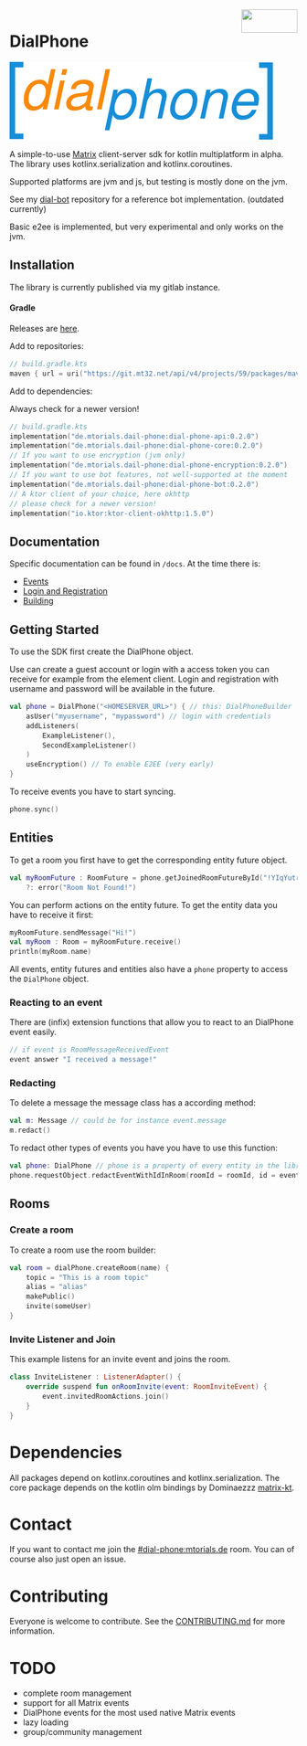 <a href="https://matrix.org" target="_blank">
<img align="right" width="98" height="41" src="https://matrix.org/docs/projects/images//made-for-matrix.png"></a>

# DialPhone

![dialphone-logo](https://raw.githubusercontent.com/mtorials/dial-phone/master/logo.png)

A simple-to-use [Matrix](https://matrix.org/) client-server sdk for kotlin multiplatform in alpha.
The library uses kotlinx.serialization and kotlinx.coroutines.

Supported platforms are jvm and js, but testing is mostly done on the jvm.

See my [dial-bot](https://github.com/mtorials/dialbot) repository for a reference bot implementation.
(outdated currently)

Basic e2ee is implemented, but very experimental and only works on the jvm.

## Installation

The library is currently published via my gitlab instance.

#### Gradle

Releases are [here](https://git.mt32.net/mtorials/dial-phone/-/packages/).

Add to repositories:

```kotlin
// build.gradle.kts
maven { url = uri("https://git.mt32.net/api/v4/projects/59/packages/maven") }
```

Add to dependencies:

Always check for a newer version!

```kotlin
// build.gradle.kts
implementation("de.mtorials.dail-phone:dial-phone-api:0.2.0")
implementation("de.mtorials.dail-phone:dial-phone-core:0.2.0")
// If you want to use encryption (jvm only)
implementation("de.mtorials.dail-phone:dial-phone-encryption:0.2.0")
// If you want to use bot features, not well-supported at the moment
implementation("de.mtorials.dail-phone:dial-phone-bot:0.2.0")
// A ktor client of your choice, here okhttp
// please check for a newer version!
implementation("io.ktor:ktor-client-okhttp:1.5.0")
```

## Documentation

Specific documentation can be found in `/docs`. At the time there is:

- [Events](docs/events.md)
- [Login and Registration](docs/login.md)
- [Building](docs/BUILDING.md)

## Getting Started

To use the SDK first create the DialPhone object.

Use can create a guest account or login with a access token you can receive for example from the element client.
Login and registration with username and password will be available in the future.
```kotlin
val phone = DialPhone("<HOMESERVER_URL>") { // this: DialPhoneBuilder
    asUser("myusername", "mypassword") // login with credentials
    addListeners(
        ExampleListener(),
        SecondExampleListener()
    )
    useEncryption() // To enable E2EE (very early)
}

```

To receive events you have to start syncing.

```kotlin
phone.sync()
```

## Entities

To get a room you first have to get the corresponding entity future object.
```kotlin
val myRoomFuture : RoomFuture = phone.getJoinedRoomFutureById("!YIqYutrrBUdGDombnI:mtorials.de")
    ?: error("Room Not Found!")
```
You can perform actions on the entity future. To get the entity data you have to receive it first:
```kotlin
myRoomFuture.sendMessage("Hi!")
val myRoom : Room = myRoomFuture.receive()
println(myRoom.name)
```
All events, entity futures and entities also have a `phone` property to access the `DialPhone` object.

### Reacting to an event

There are (infix) extension functions that allow you to react to an DialPhone event easily.

```kotlin
// if event is RoomMessageReceivedEvent
event answer "I received a message!"
```

### Redacting

To delete a message the message class has a according method:

```kotlin
val m: Message // could be for instance event.message
m.redact()
```

To redact other types of events you have you have to use this function:

```kotlin
val phone: DialPhone // phone is a property of every entity in the library
phone.requestObject.redactEventWithIdInRoom(roomId = roomId, id = eventId)
```

## Rooms

### Create a room 

To create a room use the room builder:

```kotlin
val room = dialPhone.createRoom(name) {
    topic = "This is a room topic"
    alias = "alias"
    makePublic()
    invite(someUser)
}
```

### Invite Listener and Join

This example listens for an invite event and joins the room.

```kotlin
class InviteListener : ListenerAdapter() {
    override suspend fun onRoomInvite(event: RoomInviteEvent) {
        event.invitedRoomActions.join()
    }
}
```
# Dependencies

All packages depend on kotlinx.coroutines and kotlinx.serialization.
The core package depends on the kotlin olm bindings by Dominaezzz [matrix-kt](https://github.com/Dominaezzz/matrix-kt).

# Contact

If you want to contact me join the [#dial-phone:mtorials.de](https://matrix.to/#/#dial-phone:mtorials.de) room.
You can of course also just open an issue.

# Contributing

Everyone is welcome to contribute.
See the [CONTRIBUTING.md](https://github.com/mtorials/dial-phone/blob/master/CONTRIBUTING.md) for more information.

# TODO

- complete room management
- support for all Matrix events
- DialPhone events for the most used native Matrix events
- lazy loading
- group/community management

